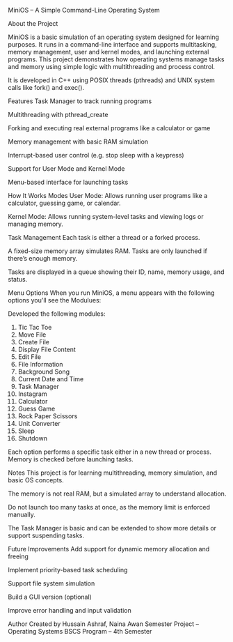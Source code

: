 MiniOS – A Simple Command-Line Operating System 

About the Project

MiniOS is a basic simulation of an operating system designed for learning purposes. It runs in a command-line interface and supports multitasking, memory management, user and kernel modes, and launching external programs. This project demonstrates how operating systems manage tasks and memory using simple logic with multithreading and process control.

It is developed in C++ using POSIX threads (pthreads) and UNIX system calls like fork() and exec().

Features
Task Manager to track running programs

Multithreading with pthread_create

Forking and executing real external programs like a calculator or game

Memory management with basic RAM simulation

Interrupt-based user control (e.g. stop sleep with a keypress)

Support for User Mode and Kernel Mode

Menu-based interface for launching tasks

How It Works
Modes
User Mode: Allows running user programs like a calculator, guessing game, or calendar.

Kernel Mode: Allows running system-level tasks and viewing logs or managing memory.

Task Management
Each task is either a thread or a forked process.

A fixed-size memory array simulates RAM. Tasks are only launched if there’s enough memory.

Tasks are displayed in a queue showing their ID, name, memory usage, and status.

Menu Options
When you run MiniOS, a menu appears with the following options you'll see the Modulues:



Developed the following modules:
1.	Tic Tac Toe
2.	Move File
3.	Create File
4.	Display File Content
5.	Edit File
6.	File Information
7.	Background Song
8.	Current Date and Time
9.	Task Manager
10.	Instagram
11.	Calculator
12.	Guess Game
13.	Rock Paper Scissors
14.	Unit Converter
15.	Sleep
16.	Shutdown

Each option performs a specific task either in a new thread or process. Memory is checked before launching tasks.

Notes
This project is for learning multithreading, memory simulation, and basic OS concepts.

The memory is not real RAM, but a simulated array to understand allocation.

Do not launch too many tasks at once, as the memory limit is enforced manually.

The Task Manager is basic and can be extended to show more details or support suspending tasks.

Future Improvements
Add support for dynamic memory allocation and freeing

Implement priority-based task scheduling

Support file system simulation

Build a GUI version (optional)

Improve error handling and input validation

Author
Created by Hussain Ashraf, Naina Awan
Semester Project – Operating Systems
BSCS Program – 4th Semester

